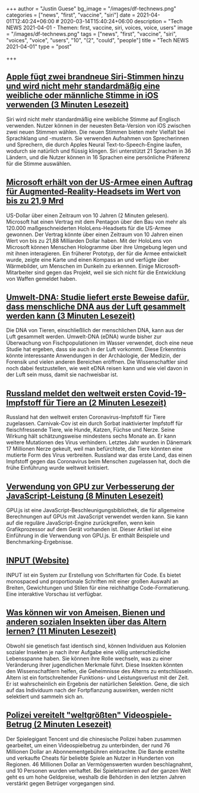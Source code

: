 +++
author = "Justin Guese"
bg_image = "/images/df-technews.png"
categories = ["news", "first", "vaccine", "siri"]
date = 2021-04-01T12:40:24+06:00 # 2020-03-14T15:40:24+06:00
description = "Tech NEWS 2021-04-01 - Themen: first, vaccine, siri, voices, voice, users"
image = "/images/df-technews.png"
tags = ["news", "first", "vaccine", "siri", "voices", "voice", "users", "10", "(2", "could", "people"]
title = "Tech NEWS 2021-04-01"
type = "post"

+++

## [Apple fügt zwei brandneue Siri-Stimmen hinzu und wird nicht mehr standardmäßig eine weibliche oder männliche Stimme in iOS verwenden (3 Minuten Lesezeit)](https://techcrunch.com/2021/03/31/apple-adds-two-siri-voices/)

 Siri wird nicht mehr standardmäßig eine weibliche Stimme auf Englisch verwenden. Nutzer können in der neuesten Beta-Version von iOS zwischen zwei neuen Stimmen wählen. Die neuen Stimmen bieten mehr Vielfalt bei Sprachklang und -mustern. Sie verwenden Aufnahmen von Sprecherinnen und Sprechern, die durch Apples Neural Text-to-Speech-Engine laufen, wodurch sie natürlich und flüssig klingen. Siri unterstützt 21 Sprachen in 36 Ländern, und die Nutzer können in 16 Sprachen eine persönliche Präferenz für die Stimme auswählen.

## [Microsoft erhält von der US-Armee einen Auftrag für Augmented-Reality-Headsets im Wert von bis zu 21,9 Mrd](https://www.cnbc.com/2021/03/31/microsoft-wins-contract-to-make-modified-hololens-for-us-army.html)

 US-Dollar über einen Zeitraum von 10 Jahren (2 Minuten gelesen). Microsoft hat einen Vertrag mit dem Pentagon über den Bau von mehr als 120.000 maßgeschneiderten HoloLens-Headsets für die US-Armee gewonnen. Der Vertrag könnte über einen Zeitraum von 10 Jahren einen Wert von bis zu 21,88 Milliarden Dollar haben. Mit der HoloLens von Microsoft können Menschen Hologramme über ihre Umgebung legen und mit ihnen interagieren. Ein früherer Prototyp, der für die Armee entwickelt wurde, zeigte eine Karte und einen Kompass an und verfügte über Wärmebilder, um Menschen im Dunkeln zu erkennen. Einige Microsoft-Mitarbeiter sind gegen das Projekt, weil sie sich nicht für die Entwicklung von Waffen gemeldet haben.

## [Umwelt-DNA: Studie liefert erste Beweise dafür, dass menschliche DNA aus der Luft gesammelt werden kann (3 Minuten Lesezeit)](https://www.psychnewsdaily.com/environmental-dna-study-provides-first-evidence-that-human-dna-can-be-collected-from-the-air/)

 Die DNA von Tieren, einschließlich der menschlichen DNA, kann aus der Luft gesammelt werden. Umwelt-DNA (eDNA) wurde bisher zur Überwachung von Fischpopulationen im Wasser verwendet, doch eine neue Studie hat ergeben, dass sie auch in der Luft vorkommt. Diese Erkenntnis könnte interessante Anwendungen in der Archäologie, der Medizin, der Forensik und vielen anderen Bereichen eröffnen. Die Wissenschaftler sind noch dabei festzustellen, wie weit eDNA reisen kann und wie viel davon in der Luft sein muss, damit sie nachweisbar ist.

## [Russland meldet den weltweit ersten Covid-19-Impfstoff für Tiere an (2 Minuten Lesezeit)](https://www.cnn.com/2021/03/31/europe/russia-covid-vaccine-animals-intl/index.html)

 Russland hat den weltweit ersten Coronavirus-Impfstoff für Tiere zugelassen. Carnivak-Cov ist ein durch Sorbat inaktivierter Impfstoff für fleischfressende Tiere, wie Hunde, Katzen, Füchse und Nerze. Seine Wirkung hält schätzungsweise mindestens sechs Monate an. Er kann weitere Mutationen des Virus verhindern. Letztes Jahr wurden in Dänemark 17 Millionen Nerze gekeult, weil man befürchtete, die Tiere könnten eine mutierte Form des Virus verbreiten. Russland war das erste Land, das einen Impfstoff gegen das Coronavirus beim Menschen zugelassen hat, doch die frühe Einführung wurde weltweit kritisiert.

## [Verwendung von GPU zur Verbesserung der JavaScript-Leistung (8 Minuten Lesezeit)](https://blog.bitsrc.io/using-gpu-to-improve-javascript-performance-e5a41c2e129b)

 GPU.js ist eine JavaScript-Beschleunigungsbibliothek, die für allgemeine Berechnungen auf GPUs mit JavaScript verwendet werden kann. Sie kann auf die reguläre JavaScript-Engine zurückgreifen, wenn kein Grafikprozessor auf dem Gerät vorhanden ist. Dieser Artikel ist eine Einführung in die Verwendung von GPU.js. Er enthält Beispiele und Benchmarking-Ergebnisse.

## [INPUT (Website)](https://input.djr.com/preview/?size=14&language=python&theme=solarized-dark&family=InputSans&width=300&weight=300&line-height=1.2&a=0&g=0&i=0&l=0&zero=0&asterisk=0&braces=0&preset=default&customize=please/1/010001788ce7f7fe-325c6895-e786-4fc0-b25b-9476692cde94-000000/PP13yyrtcxbmy29D_l659xnvoO-ee4NSHWbCDfsj_P8=187)

 INPUT ist ein System zur Erstellung von Schriftarten für Code. Es bietet monospaced und proportionale Schriften mit einer großen Auswahl an Breiten, Gewichtungen und Stilen für eine reichhaltige Code-Formatierung. Eine interaktive Vorschau ist verfügbar.

## [Was können wir von Ameisen, Bienen und anderen sozialen Insekten über das Altern lernen? (11 Minuten Lesezeit)](https://www.sciencemag.org/news/2021/03/what-can-ants-bees-and-other-social-insects-teach-us-about-aging)

 Obwohl sie genetisch fast identisch sind, können Individuen aus Kolonien sozialer Insekten je nach ihrer Aufgabe eine völlig unterschiedliche Lebensspanne haben. Sie können ihre Rolle wechseln, was zu einer Veränderung ihrer jugendlichen Merkmale führt. Diese Insekten könnten den Wissenschaftlern helfen, die Geheimnisse des Alterns zu entschlüsseln. Altern ist ein fortschreitender Funktions- und Leistungsverlust mit der Zeit. Er ist wahrscheinlich ein Ergebnis der natürlichen Selektion. Gene, die sich auf das Individuum nach der Fortpflanzung auswirken, werden nicht selektiert und sammeln sich an.

## [Polizei vereitelt "weltgrößten" Videospiele-Betrug (2 Minuten Lesezeit)](https://www.bbc.com/news/technology-56579449)

 Der Spielegigant Tencent und die chinesische Polizei haben zusammen gearbeitet, um einen Videospielbetrug zu unterbinden, der rund 76 Millionen Dollar an Abonnementgebühren einbrachte. Die Bande erstellte und verkaufte Cheats für beliebte Spiele an Nutzer in Hunderten von Regionen. 46 Millionen Dollar an Vermögenswerten wurden beschlagnahmt, und 10 Personen wurden verhaftet. Bei Spieleturnieren auf der ganzen Welt geht es um hohe Geldpreise, weshalb die Behörden in den letzten Jahren verstärkt gegen Betrüger vorgegangen sind.

